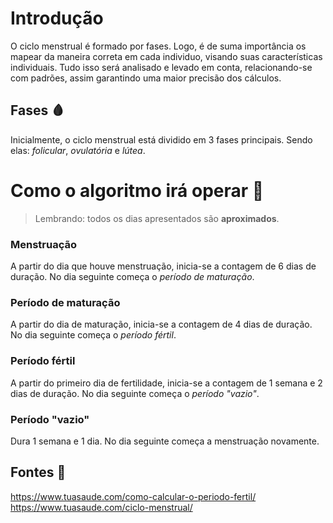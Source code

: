 # <b> Introdução </b>
O ciclo menstrual é formado por fases. Logo, é de suma importância os mapear da maneira correta em cada individuo, visando suas características individuais. Tudo isso será analisado e levado em conta, relacionando-se com padrões, assim garantindo uma maior precisão dos cálculos.

## <b> Fases 🩸</b>
Inicialmente, o ciclo menstrual está dividido em 3 fases principais. Sendo elas: _folicular_, _ovulatória_ e _lútea_.

# Como o algoritmo irá operar 🔁
> Lembrando: todos os dias apresentados são **aproximados**.
### Menstruação
A partir do dia que houve menstruação, inicia-se a contagem de 6 dias de duração. No dia seguinte começa o _período de maturação_.
### Período de maturação
A partir do dia de maturação, inicia-se a contagem de 4 dias de duração. No dia seguinte começa o _período fértil_. 
### Período fértil
A partir do primeiro dia de fertilidade, inicia-se a contagem de 1 semana e 2 dias de duração. No dia seguinte começa o _período "vazio"_.
### Período "vazio"
Dura 1 semana e 1 dia. No dia seguinte começa a menstruação novamente.

## Fontes 💬
https://www.tuasaude.com/como-calcular-o-periodo-fertil/  
https://www.tuasaude.com/ciclo-menstrual/